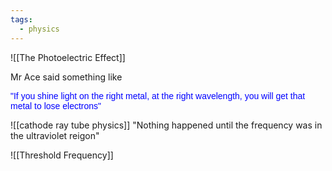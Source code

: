 ```yaml
---
tags:
  - physics
---
```


![[The Photoelectric Effect]]


Mr Ace said something like
<div>
<span style="font-family:Arial; font-size:default; color:blue">


"If you shine light on the right metal, at the right wavelength, you will get that metal to lose electrons"

</span>




</div>


![[cathode ray tube physics]]
<span style="color:violet'font-size">"Nothing happened until the frequency was in the ultraviolet reigon"</span>

![[Threshold Frequency]]



